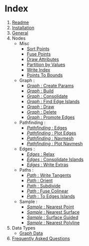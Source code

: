 # Index

1. [Readme](../Readme.md)
1. [Installation](Installation.md)
1. [General](GeneralInfos.md)
1. Nodes
    - Misc
        - [Sort Points](PCGExMiscSortPoints.md)
        - [Fuse Points](PCGExMiscFusePoints.md)
        - [Draw Attributes](PCGExMiscDrawAttributes.md)
        - [Partition by Values](PCGExMiscPartitionByValues.md)
        - [Write Index](PCGExMiscWriteIndex.md)
        - [Points To Bounds](PCGExMiscPointsToBounds.md)
    - Graph :
        - [*Graph* : Create Params](PCGExGraphCreateParams.md)
        - [*Graph* : Build](PCGExGraphBuild.md)
        - [*Graph* : Consolidate](PCGExGraphConsolidate.md)
        - [*Graph* : Find Edge Islands](PCGExGraphFindEdgeIslands.md)
        - [*Graph* : Draw](PCGExGraphDraw.md)
        - [*Graph* : Delete](PCGExGraphDelete.md)
        - [*Graph* : Promote Edges](PCGExGraphPromoteEdges.md)
    - Pathfinding :
        - [*Pathfinding* : Edges](PCGExPathfindingEdges.md)
        - [*Pathfinding* : Plot Edges](PCGExPathfindingPlotEdges.md)
        - [*Pathfinding* : Navmesh](PCGExPathfindingNavmesh.md)
        - [*Pathfinding* : Plot Navmesh](PCGExPathfindingPlotNavmesh.md)
    - Edges :
        - [*Edges* : Relax](PCGExEdgesRelaxIslands.md)
        - [*Edges* : Consolidate Islands](PCGExEdgesConsolidateIslands.md)
        - [*Edges* : Write Extras](PCGExEdgesExtras.md)
    - Paths :
        - [*Path* : Write Tangents](PCGExPathsWriteTangents.md)
        - [*Path* : Orient](PCGExPathsSubdivide.md)
        - [*Path* : Subdivide](PCGExPathsSubdivide.md)
        - [*Path* : Fuse Colinear](PCGExFuseColinear.md)
        - [*Path* : To Edges Islands](PCGExPathsToEdges.md)
    - Sample :
        - [*Sample* : Nearest Point](PCGExSampleNearestPoint.md)
        - [*Sample* : Nearest Surface](PCGExSampleNearestSurface.md)
        - [*Sample* : Surface Guided](PCGExSampleSurfaceGuided.md)
        - [*Sample* : Nearest Polyline](PCGExSampleNearestPolyline.md)
1. Data Types
    - [Graph Data](PCGExGraphData.md)
1. [Frequently Asked Questions](FAQ.md)